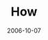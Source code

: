 ---
layout: message
category: message
series: "Wisdom"
title: "How"
date: 2006-10-07
message_id: 48
---